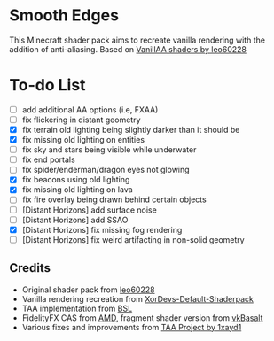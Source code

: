 # Smooth Edges
This Minecraft shader pack aims to recreate vanilla rendering with the addition of anti-aliasing. Based on [VanillAA shaders by leo60228](https://github.com/leo60228/VanillAA-Shaders)

# To-do List
- [ ] add additional AA options (i.e, FXAA)
- [ ] fix flickering in distant geometry
- [x] fix terrain old lighting being slightly darker than it should be
- [x] fix missing old lighting on entities
- [ ] fix sky and stars being visible while underwater
- [ ] fix end portals
- [ ] fix spider/enderman/dragon eyes not glowing
- [x] fix beacons using old lighting
- [x] fix missing old lighting on lava
- [ ] fix fire overlay being drawn behind certain objects
- [ ] [Distant Horizons] add surface noise
- [ ] [Distant Horizons] add SSAO
- [x] [Distant Horizons] fix missing fog rendering
- [ ] [Distant Horizons] fix weird artifacting in non-solid geometry

## Credits
* Original shader pack from [leo60228](https://github.com/leo60228)
* Vanilla rendering recreation from [XorDevs-Default-Shaderpack](https://github.com/XorDev/XorDevs-Default-Shaderpack)
* TAA implementation from [BSL](https://bitslablab.com/bslshaders/)
* FidelityFX CAS from [AMD](https://github.com/GPUOpen-Effects/FidelityFX-CAS), fragment shader version from [vkBasalt](https://github.com/DadSchoorse/vkBasalt)
* Various fixes and improvements from [TAA Project by 1xayd1](https://modrinth.com/shader/taa)